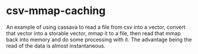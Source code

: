 # csv-mmap-caching

An example of using cassava to read a file from csv into a vector, convert that vector into a storable vector, mmap it to a file, then read that mmap back into memory and do some processing with it. The advantage being the read of the data is almost instantaneous.
